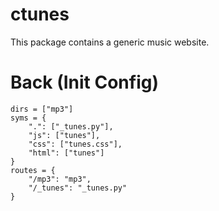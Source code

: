 # ctunes
This package contains a generic music website.


# Back (Init Config)

    dirs = ["mp3"]
    syms = {
    	".": ["_tunes.py"],
    	"js": ["tunes"],
    	"css": ["tunes.css"],
    	"html": ["tunes"]
    }
    routes = {
    	"/mp3": "mp3",
    	"/_tunes": "_tunes.py"
    }